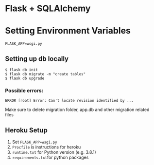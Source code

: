 # Flask + SQLAlchemy

# Setting Environment Variables
```
FLASK_APP=wsgi.py
```

## Setting up db locally
```
$ flask db init
$ flask db migrate -m "create tables"
$ flask db upgrade
```
### Possible errors:
```
ERROR [root] Error: Can't locate revision identified by ...
```
Make sure to delete migration folder, app.db and other migration related files

## Heroku Setup
1. Set `FLASK_APP=wsgi.py`
2. `Procfile` is instructions for heroku
3. `runtime.txt` for Python version (e.g. 3.8.1)
4. `requirements.txt`for python packages